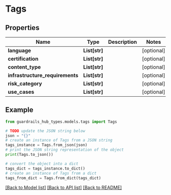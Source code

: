 # Tags


## Properties

Name | Type | Description | Notes
------------ | ------------- | ------------- | -------------
**language** | **List[str]** |  | [optional] 
**certification** | **List[str]** |  | [optional] 
**content_type** | **List[str]** |  | [optional] 
**infrastructure_requirements** | **List[str]** |  | [optional] 
**risk_category** | **List[str]** |  | [optional] 
**use_cases** | **List[str]** |  | [optional] 

## Example

```python
from guardrails_hub_types.models.tags import Tags

# TODO update the JSON string below
json = "{}"
# create an instance of Tags from a JSON string
tags_instance = Tags.from_json(json)
# print the JSON string representation of the object
print(Tags.to_json())

# convert the object into a dict
tags_dict = tags_instance.to_dict()
# create an instance of Tags from a dict
tags_from_dict = Tags.from_dict(tags_dict)
```
[[Back to Model list]](../README.md#documentation-for-models) [[Back to API list]](../README.md#documentation-for-api-endpoints) [[Back to README]](../README.md)



